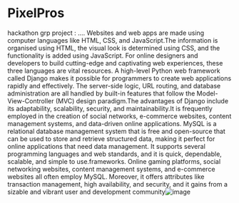 # PixelPros
hackathon grp project :
....
Websites and web apps are made using computer languages like HTML, CSS, and JavaScript.The information is organised using HTML, the visual look is determined using CSS, and the functionality is added using JavaScript. For online designers and developers to build cutting-edge and captivating web experiences, these three languages are vital resources.
A high-level Python web framework called Django makes it possible for programmers to create web applications rapidly and effectively. The server-side logic, URL routing, and database administration are all handled by built-in features that follow the Model-View-Controller (MVC) design paradigm.The advantages of Django include its adaptability, scalability, security, and maintainability.It is frequently employed in the creation of social networks, e-commerce websites, content management systems, and data-driven online applications.
MySQL is a relational database management system that is free and open-source that can be used to store and retrieve structured data, making it perfect for online applications that need data management. It supports several programming languages and web standards, and it is quick, dependable, scalable, and simple to use.frameworks. Online gaming platforms, social networking websites, content management systems, and e-commerce websites all often employ MySQL. Moreover, it offers attributes like transaction management, high availability, and security, and it gains from a sizable and vibrant user and development community![image](https://user-images.githubusercontent.com/111099133/227857121-b2c4ebd4-23c0-4224-9e58-61043ff419f3.png)


